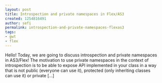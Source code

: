 ```yaml
---
layout: post
title: Introspection and private namespaces in Flex/AS3
created: 1254816491
author: sefi
permalink: introspection-and-private-namespaces-flexas3
tags:
- gwt
- flex
---
```

Hello! Today, we are going to discuss introspection and private namespaces in AS3/Flex! The motivation to use private namespaces in the context of introspection is to be able to expose API implemented in your class in a way that is not public (everyone can use it), protected (only inheriting classes can use it) or private [...]<img alt="" border="0" src="http://stats.wordpress.com/b.gif?host=flexblackbelt.wordpress.com&blog=5633522&post=139&subd=flexblackbelt&ref=&feed=1" width="1" height="1" />
